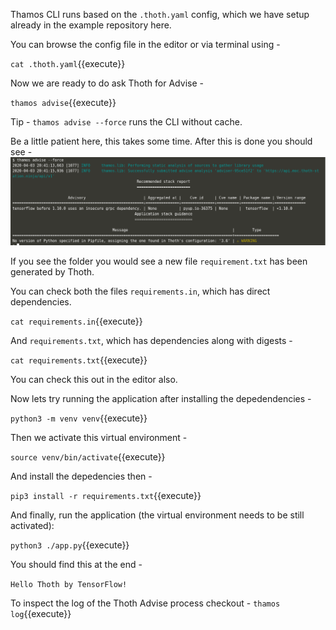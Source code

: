 Thamos CLI runs based on the `.thoth.yaml` config, which we have setup already in the example repository here. 

You can browse the config file in the editor or via terminal using -

``cat .thoth.yaml``{{execute}} 

Now we are ready to do ask Thoth for Advise -

``thamos advise``{{execute}}

Tip - ``thamos advise --force`` runs the CLI without cache.

Be a little patient here, this takes some time. After this is done you should see - 
![thamos advise result](https://raw.githubusercontent.com/saisankargochhayat/katacoda-scenarios/master/thamos-cli/assets/thamos_advise_result.png)

If you see the folder you would see a new file `requirement.txt` has been generated by Thoth.

You can check both the files `requirements.in`, which has direct dependencies. 

``cat requirements.in``{{execute}}

And `requirements.txt`, which has dependencies along with digests - 

``cat requirements.txt``{{execute}}

You can check this out in the editor also. 

Now lets try running the application after installing the depedendencies -

``python3 -m venv venv``{{execute}}

Then we activate this virtual environment -  

``source venv/bin/activate``{{execute}}

And install the depedencies then - 

``pip3 install -r requirements.txt``{{execute}}

And finally, run the application (the virtual environment needs to be still activated):

``python3 ./app.py``{{execute}}

You should find this at the end - 

`Hello Thoth by TensorFlow!`

To inspect the log of the Thoth Advise process checkout -
``thamos log``{{execute}}
